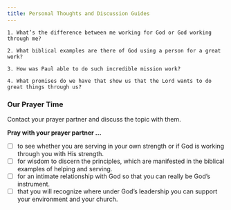 ```yaml
---
title: Personal Thoughts and Discussion Guides
---
```


`1. What’s the difference between me working for God or God working through me?`

`2. What biblical examples are there of God using a person for a great work?`

`3. How was Paul able to do such incredible mission work?`

`4. What promises do we have that show us that the Lord wants to do great things through us?`

### Our Prayer Time

Contact your prayer partner and discuss the topic with them.

**Pray with your prayer partner ...**

- [ ] to see whether you are serving in your own strength or if God is working through you with His strength.
- [ ] for wisdom to discern the principles, which are manifested in the biblical examples of helping and serving.
- [ ] for an intimate relationship with God so that you can really be God’s instrument.
- [ ] that you will recognize where under God’s leadership you can support your environment and your church.